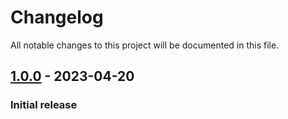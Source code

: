 # Changelog

All notable changes to this project will be documented in this file.


## [1.0.0] - 2023-04-20

### Initial release


[1.0.0]: https://github.com/sukulent/namefix/releases/tag/v1.0.0